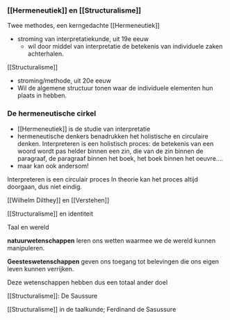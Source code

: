 ### [[Hermeneutiek]] en [[Structuralisme]]

Twee methodes, een kerngedachte 
[[Hermeneutiek]]
- stroming van interpretatiekunde, uit 19e eeuw
	- wil door middel van interpretatie de betekenis van individuele zaken achterhalen.

[[Structuralisme]]
- stroming/methode, uit 20e eeuw
- Wil de algemene structuur tonen waar de individuele elementen hun plaats in hebben.


### De hermeneutische cirkel
- [[Hermeneutiek]] is de studie van interpretatie
- hermeneutische denkers benadrukken het holistische en circulaire denken.
Interpreteren is een holistisch proces: de betekenis van een woord wordt pas helder binnen een zin, die van de zin binnen de paragraaf, de paragraaf binnen het boek, het boek binnen het oeuvre....
- maar kan ook andersom!

Interpreteren is een circulair proces
In theorie kan het proces altijd doorgaan, dus niet eindig.



[[Wilhelm Dilthey]] en [[Verstehen]]

[[Structuralisme]] en identiteit

Taal en wereld


**natuurwetenschappen** leren ons wetten waarmee we de wereld kunnen manipuleren.

**Geesteswetenschappen** geven ons toegang tot belevingen die ons eigen leven kunnen verrijken.

Deze wetenschappen hebben dus een totaal ander doel



[[Structuralisme]]: De Saussure

[[Structuralisme]] in de taalkunde; Ferdinand de Sasussure


